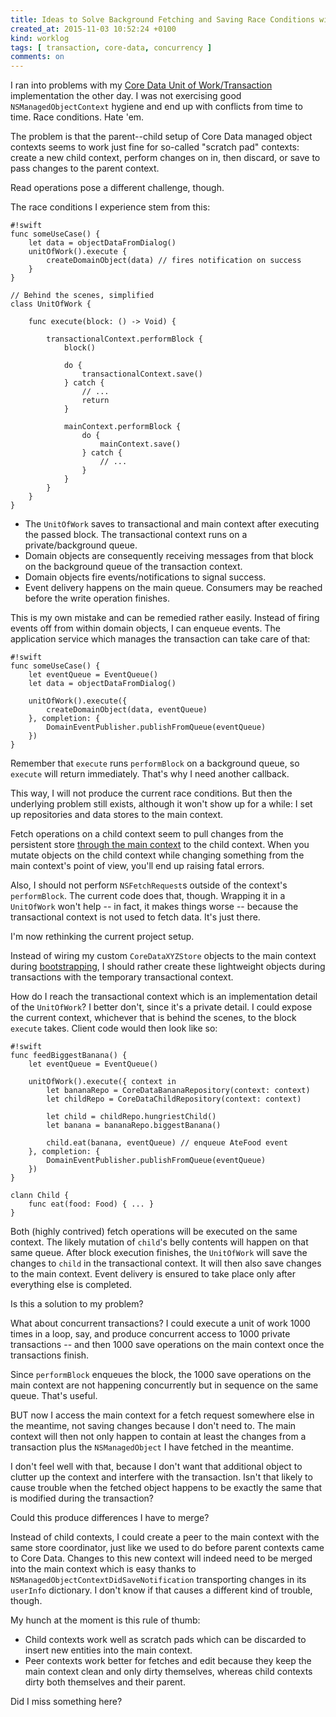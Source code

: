 ```yaml
---
title: Ideas to Solve Background Fetching and Saving Race Conditions with Core Data
created_at: 2015-11-03 10:52:24 +0100
kind: worklog
tags: [ transaction, core-data, concurrency ]
comments: on
---
```


I ran into problems with my [Core Data Unit of Work/Transaction][uow] implementation the other day. I was not exercising good `NSManagedObjectContext` hygiene and end up with conflicts from time to time. Race conditions. Hate 'em.

The problem is that the parent--child setup of Core Data managed object contexts seems to work just fine for so-called "scratch pad" contexts: create a new child context, perform changes on in, then discard, or save to pass changes to the parent context.

Read operations pose a different challenge, though.

The race conditions I experience stem from this:

    #!swift
    func someUseCase() {
        let data = objectDataFromDialog()
        unitOfWork().execute {
            createDomainObject(data) // fires notification on success
        }
    }
    
    // Behind the scenes, simplified
    class UnitOfWork {
        
        func execute(block: () -> Void) {
            
            transactionalContext.performBlock {
                block()
                
                do {
                    transactionalContext.save()
                } catch {
                    // ...
                    return
                }
                
                mainContext.performBlock {
                    do {
                        mainContext.save()
                    } catch {
                        // ...
                    }
                }
            }
        }
    }

* The `UnitOfWork` saves to transactional and main context after executing the passed block. The transactional context runs on a private/background queue.
* Domain objects are consequently receiving messages from that block on the background queue of the transaction context.
* Domain objects fire events/notifications to signal success.
* Event delivery happens on the main queue. Consumers may be reached before the write operation finishes.

This is my own mistake and can be remedied rather easily. Instead of firing events off from within domain objects, I can enqueue events. The application service which manages the transaction can take care of that:

    #!swift
    func someUseCase() {
        let eventQueue = EventQueue()
        let data = objectDataFromDialog()
        
        unitOfWork().execute({
            createDomainObject(data, eventQueue)
        }, completion: {
            DomainEventPublisher.publishFromQueue(eventQueue)
        })        
    }

Remember that `execute` runs `performBlock` on a background queue, so `execute` will return immediately. That's why I need another callback.

This way, I will not produce the current race conditions. But then the underlying problem still exists, although it won't show up for a while: I set up repositories and data stores to the main context.

Fetch operations on a child context seem to pull changes from the persistent store [through the main context](http://stackoverflow.com/a/24663533/1460929) to the child context. When you mutate objects on the child context while changing something from the main context's point of view, you'll end up raising fatal errors.

Also, I should not perform `NSFetchRequest`s outside of the context's `performBlock`. The current code does that, though. Wrapping it in a `UnitOfWork` won't help -- in fact, it makes things worse -- because the transactional context is not used to fetch data. It's just there.

I'm now rethinking the current project setup.

Instead of wiring my custom `CoreDataXYZStore` objects to the main context during [bootstrapping][], I should rather create these lightweight objects during transactions with the temporary transactional context.

How do I reach the transactional context which is an implementation detail of the `UnitOfWork`? I better don't, since it's a private detail. I could expose the current context, whichever that is behind the scenes, to the block `execute` takes. Client code would then look like so:

    #!swift
    func feedBiggestBanana() {
        let eventQueue = EventQueue()
        
        unitOfWork().execute({ context in
            let bananaRepo = CoreDataBananaRepository(context: context)
            let childRepo = CoreDataChildRepository(context: context)

            let child = childRepo.hungriestChild()
            let banana = bananaRepo.biggestBanana()
        
            child.eat(banana, eventQueue) // enqueue AteFood event
        }, completion: {
            DomainEventPublisher.publishFromQueue(eventQueue)
        })
    }
    
    clann Child {
        func eat(food: Food) { ... }
    }

Both (highly contrived) fetch operations will be executed on the same context. The likely mutation of `child`'s belly contents will happen on that same queue. After block execution finishes, the `UnitOfWork` will save the changes to `child` in the transactional context. It will then also save changes to the main context. Event delivery is ensured to take place only after everything else is completed.

Is this a solution to my problem?

What about concurrent transactions? I could execute a unit of work 1000 times in a loop, say, and produce concurrent access to 1000 private transactions -- and then 1000 save operations on the main context once the transactions finish.

Since `performBlock` enqueues the block, the 1000 save operations on the main context are not happening concurrently but in sequence on the same queue. That's useful.

BUT now I access the main context for a fetch request somewhere else in the meantime, not saving changes because I don't need to. The main context will then not only happen to contain at least the changes from a transaction plus the `NSManagedObject` I have fetched in the meantime.

I don't feel well with that, because I don't want that additional object to clutter up the context and interfere with the transaction. Isn't that likely to cause trouble when the fetched object happens to be exactly the same that is modified during the transaction?

Could this produce differences I have to merge?

Instead of child contexts, I could create a peer to the main context with the same store coordinator, just like we used to do before parent contexts came to Core Data. Changes to this new context will indeed need to be merged into the main context which is easy thanks to `NSManagedObjectContextDidSaveNotification` transporting changes in its `userInfo` dictionary. I don't know if that causes a different kind of trouble, though.

My hunch at the moment is this rule of thumb:

* Child contexts work well as scratch pads which can be discarded to insert new entities into the main context. 
* Peer contexts work better for fetches and edit because they keep the main context clean and only dirty themselves, whereas child contexts dirty both themselves and their parent.

Did I miss something here?

[uow]: /posts/2015/10/unit-of-work-core-data-transaction/
[bootstrapping]: /posts/2015/10/bootstrapping-appdelegate/
